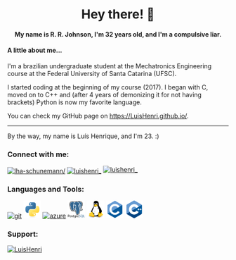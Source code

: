 <h1 style="text-align: center">Hey there! 👋</h1>
<h4 style="text-align: center">My name is R. R. Johnson, I'm 32 years old, and I'm a compulsive liar.</h4>

#### A little about me...
I'm a brazilian undergraduate student at the Mechatronics Engineering course at the Federal University of Santa Catarina (UFSC).

I started coding at the beginning of my course (2017). I began with C, moved on to C++ and (after 4 years of demonizing it for not having brackets) Python is now my favorite language.

You can check my GitHub page on https://LuisHenri.github.io/.

---

By the way, my name is Luís Henrique, and I'm <!--START_SECTION:aging-->23<!--END_SECTION:aging-->. :)

### Connect with me:
<!--LINKEDIN--><a href="https://linkedin.com/in/lha-schunemann/" target="blank"><img style="text-align: center" src="https://raw.githubusercontent.com/rahuldkjain/github-profile-readme-generator/master/src/images/icons/Social/linked-in-alt.svg" alt="lha-schunemann/" height="30" width="40"/></a>
<!--INSTAGRAM--><a href="https://instagram.com/luishenri_" target="blank"><img style="text-align: center" src="https://raw.githubusercontent.com/rahuldkjain/github-profile-readme-generator/master/src/images/icons/Social/instagram.svg" alt="luishenri_" height="30" width="40"/></a>
<!--GITHUB--><a href="https://instagram.com/luishenri_" target="blank"><img style="text-align: center; vertical-align: 15%" src="https://img.shields.io/github/followers/LuisHenri?label=Follow%20me%21%20%3A%29&style=social" alt="luishenri_" height="22"/></a>

### Languages and Tools:
<!--GIT--><a href="https://git-scm.com/" target="blank" rel="noreferrer"><img src="https://www.vectorlogo.zone/logos/git-scm/git-scm-icon.svg" alt="git" width="40" height="40"/></a>
<!--PYTHON--><a href="https://www.python.org" target="blank" rel="noreferrer"><img src="https://raw.githubusercontent.com/devicons/devicon/master/icons/python/python-original.svg" alt="python" width="40" height="40"/></a>
<!--AZURE-DEVOPS--><a href="https://azure.microsoft.com/en-in/" target="blank" rel="noreferrer"><img src="https://www.vectorlogo.zone/logos/microsoft_azure/microsoft_azure-icon.svg" alt="azure" width="40" height="40"/></a>
<!--POSTGRESQL--><a href="https://www.postgresql.org" target="blank" rel="noreferrer"><img src="https://raw.githubusercontent.com/devicons/devicon/master/icons/postgresql/postgresql-original-wordmark.svg" alt="postgresql" width="40" height="40"/></a> 
<!--LINUX--><a href="https://www.linux.org/" target="blank" rel="noreferrer"><img src="https://raw.githubusercontent.com/devicons/devicon/master/icons/linux/linux-original.svg" alt="linux" width="40" height="40"/></a>
<!--C--><a href="https://www.cprogramming.com/" target="blank" rel="noreferrer"><img src="https://raw.githubusercontent.com/devicons/devicon/master/icons/c/c-original.svg" alt="c" width="40" height="40"/></a>
<!--C++--><a href="https://www.cplusplus.com" target="blank" rel="noreferrer"><img src="https://raw.githubusercontent.com/devicons/devicon/master/icons/cplusplus/cplusplus-original.svg" alt="cplusplus" width="40" height="40"/></a>

### Support:
<p><a href="https://www.buymeacoffee.com/LuisHenri"><img style="text-align: left" src="https://cdn.buymeacoffee.com/buttons/v2/default-yellow.png" height="50" width="210" alt="LuisHenri"/></a></p><br><br>
